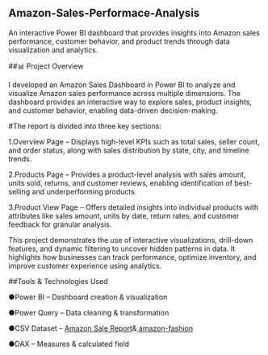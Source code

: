 ## Amazon-Sales-Performace-Analysis

An interactive Power BI dashboard that provides insights into Amazon sales performance, customer behavior, and product trends through data visualization and analytics.

##📊 Project Overview

I developed an Amazon Sales Dashboard in Power BI to analyze and visualize Amazon sales performance across multiple dimensions. The dashboard provides an interactive way to explore sales, product insights, and customer behavior, enabling data-driven decision-making.

#The report is divided into three key sections:

1.Overview Page – Displays high-level KPIs such as total sales, seller count, and order status, along with sales distribution by state, city, and timeline trends.

2.Products Page – Provides a product-level analysis with sales amount, units sold, returns, and customer reviews, enabling identification of best-selling and underperforming products.

3.Product View Page – Offers detailed insights into individual products with attributes like sales amount, units by date, return rates, and customer feedback for granular analysis.

This project demonstrates the use of interactive visualizations, drill-down features, and dynamic filtering to uncover hidden patterns in data. It highlights how businesses can track performance, optimize inventory, and improve customer experience using analytics.

##Tools & Technologies Used

●Power BI – Dashboard creation & visualization

●Power Query – Data cleaning & transformation

●CSV Dataset – <a href="">Amazon Sale Report</a>&<a href=""> amazon-fashion</a>

●DAX – Measures & calculated field
